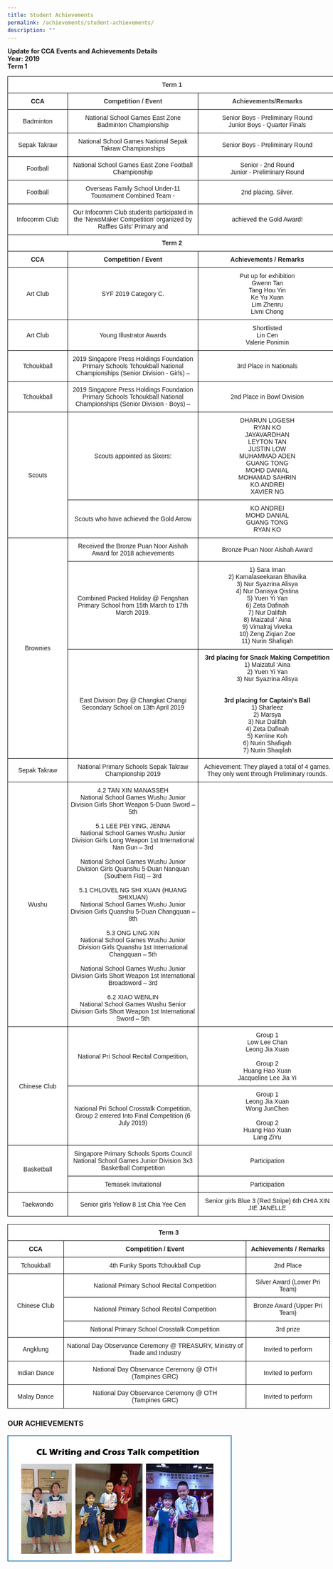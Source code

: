 ```yaml
---
title: Student Achievements
permalink: /achievements/student-achievements/
description: ""
---
```

**Update for CCA Events and Achievements Details**   
**Year: 2019**  
**Term 1**

<style type="text/css">
.tg  {border-collapse:collapse;border-spacing:0;margin:0px auto;}
.tg td{border-color:black;border-style:solid;border-width:1px;font-family:Arial, sans-serif;font-size:14px;
  overflow:hidden;padding:10px 5px;word-break:normal;}
.tg th{border-color:black;border-style:solid;border-width:1px;font-family:Arial, sans-serif;font-size:14px;
  font-weight:normal;overflow:hidden;padding:10px 5px;word-break:normal;}
.tg .tg-sm4r{background-color:#FFF;color:#3A3A3A;font-weight:bold;text-align:center;vertical-align:top}
.tg .tg-9hzb{background-color:#FFF;font-weight:bold;text-align:center;vertical-align:top}
.tg .tg-f4yw{background-color:#FFF;text-align:center;vertical-align:middle}
.tg .tg-7yig{background-color:#FFF;text-align:center;vertical-align:top}
</style>
<table class="tg" style="undefined;table-layout: fixed; width: 740px">
<colgroup>
<col style="width: 135px">
<col style="width: 294px">
<col style="width: 311px">
</colgroup>
<tbody>
  <tr>
    <td class="tg-sm4r" colspan="3">Term 1</td>
  </tr>
  <tr>
    <td class="tg-9hzb">CCA</td>
    <td class="tg-sm4r">Competition / Event</td>
    <td class="tg-sm4r">Achievements/Remarks</td>
  </tr>
  <tr>
    <td class="tg-f4yw">Badminton<br></td>
    <td class="tg-f4yw">National School Games East Zone Badminton Championship<br></td>
    <td class="tg-f4yw">Senior Boys - Preliminary Round<br>Junior Boys - Quarter Finals<br></td>
  </tr>
  <tr>
    <td class="tg-f4yw">Sepak Takraw<br></td>
    <td class="tg-f4yw">National School Games National Sepak Takraw Championships<br></td>
    <td class="tg-f4yw">Senior Boys - Preliminary Round<br></td>
  </tr>
  <tr>
    <td class="tg-f4yw">Football<br></td>
    <td class="tg-f4yw">National School Games East Zone Football Championship<br></td>
    <td class="tg-f4yw">Senior - 2nd Round<br>Junior - Preliminary Round<br></td>
  </tr>
  <tr>
    <td class="tg-f4yw">Football<br></td>
    <td class="tg-f4yw">Overseas Family School Under-11 Tournament Combined Team -<br></td>
    <td class="tg-f4yw">2nd placing. Silver.<br></td>
  </tr>
  <tr>
    <td class="tg-f4yw">Infocomm Club<br></td>
    <td class="tg-f4yw">Our Infocomm Club students participated in the ‘NewsMaker Competition’ organized by Raffles Girls’ Primary and<br></td>
    <td class="tg-f4yw">achieved the Gold Award!<br></td>
  </tr>
  <tr>
    <td class="tg-9hzb" colspan="3">Term 2<br></td>
  </tr>
  <tr>
    <td class="tg-9hzb">CCA<br></td>
    <td class="tg-9hzb">Competition / Event<br></td>
    <td class="tg-9hzb">Achievements / Remarks<br></td>
  </tr>
  <tr>
    <td class="tg-f4yw">Art Club<br></td>
    <td class="tg-f4yw">SYF 2019 Category C.</td>
    <td class="tg-f4yw">Put up for exhibition<br>Gwenn Tan<br>Tang Hou Yin<br>Ke Yu Xuan<br>Lim Zhenru<br>Livni Chong</td>
  </tr>
  <tr>
    <td class="tg-f4yw">Art Club<br></td>
    <td class="tg-f4yw">Young Illustrator Awards</td>
    <td class="tg-f4yw">Shortlisted<br>Lin Cen<br>Valerie Ponimin</td>
  </tr>
  <tr>
    <td class="tg-f4yw">Tchoukball<br></td>
    <td class="tg-f4yw">2019 Singapore Press Holdings Foundation Primary Schools Tchoukball National Championships (Senior Division - Girls) –</td>
    <td class="tg-f4yw">3rd Place in Nationals</td>
  </tr>
  <tr>
    <td class="tg-f4yw">Tchoukball<br></td>
    <td class="tg-f4yw">2019 Singapore Press Holdings Foundation Primary Schools Tchoukball National Championships (Senior Division - Boys) –</td>
    <td class="tg-f4yw">2nd Place in Bowl Division</td>
  </tr>
  <tr>
    <td class="tg-f4yw" rowspan="2">Scouts<br></td>
    <td class="tg-f4yw">Scouts appointed as Sixers:</td>
    <td class="tg-f4yw">DHARUN LOGESH<br>RYAN KO<br>JAYAVARDHAN<br>LEYTON TAN<br>JUSTIN LOW<br>MUHAMMAD ADEN<br>GUANG TONG<br>MOHD DANIAL<br>MOHAMAD SAHRIN<br>KO ANDREI<br>XAVIER NG</td>
  </tr>
  <tr>
    <td class="tg-f4yw">Scouts who have achieved the Gold Arrow</td>
    <td class="tg-f4yw">KO ANDREI<br>MOHD DANIAL<br>GUANG TONG<br>RYAN KO</td>
  </tr>
  <tr>
    <td class="tg-f4yw" rowspan="3">Brownies<br></td>
    <td class="tg-f4yw">Received the Bronze Puan Noor Aishah Award for 2018 achievements</td>
    <td class="tg-f4yw">Bronze Puan Noor Aishah Award</td>
  </tr>
  <tr>
    <td class="tg-f4yw">Combined Packed Holiday @ Fengshan Primary School from 15th March to 17th March 2019.</td>
    <td class="tg-f4yw">1) Sara Iman<br>2) Kamalaseekaran Bhavika<br>3) Nur Syazrina Alisya<br>4) Nur Danisya Qistina<br>5) Yuen Yi Yan<br>6) Zeta Dafinah<br>7) Nur Dalifah<br>8) Maizatul ‘ Aina<br>9) Vimalraj Viveka<br>10) Zeng Ziqian Zoe<br>11) Nurin Shafiqah</td>
  </tr>
  <tr>
    <td class="tg-f4yw">East Division Day @ Changkat Changi Secondary School on 13th April 2019</td>
    <td class="tg-9hzb"><span style="font-style:normal">3rd placing for Snack Making Competition</span><br><span style="font-weight:400;font-style:normal">1) Maizatul ‘Aina</span><br><span style="font-weight:400;font-style:normal">2) Yuen Yi Yan</span><br><span style="font-weight:400;font-style:normal">3) Nur Syazrina Alisya</span><br><br><br><span style="font-style:normal">3rd placing for Captain’s Ball</span><br><span style="font-weight:400;font-style:normal">1) Sharleez</span><br><span style="font-weight:400;font-style:normal">2) Marsya</span><br><span style="font-weight:400;font-style:normal">3) Nur Dalifah</span><br><span style="font-weight:400;font-style:normal">4) Zeta Dafinah</span><br><span style="font-weight:400;font-style:normal">5) Kerrine Koh</span><br><span style="font-weight:400;font-style:normal">6) Nurin Shafiqah</span><br><span style="font-weight:400;font-style:normal">7) Nurin Shaqilah</span></td>
  </tr>
  <tr>
    <td class="tg-f4yw">Sepak Takraw<br></td>
    <td class="tg-f4yw">National Primary Schools Sepak Takraw Championship 2019</td>
    <td class="tg-f4yw">Achievement: They played a total of 4 games. They only went through Preliminary rounds.</td>
  </tr>
  <tr>
    <td class="tg-f4yw">Wushu<br></td>
    <td class="tg-f4yw">4.2 TAN XIN MANASSEH<br>National School Games Wushu Junior Division Girls Short Weapon 5-Duan Sword – 5th<br><br>5.1 LEE PEI YING, JENNA<br>National School Games Wushu Junior Division Girls Long Weapon 1st International Nan Gun – 3rd<br><br>National School Games Wushu Junior Division Girls Quanshu 5-Duan Nanquan (Southern Fist) – 3rd<br><br>5.1 CHLOVEL NG SHI XUAN (HUANG SHIXUAN)<br>National School Games Wushu Junior Division Girls Quanshu 5-Duan Changquan – 8th<br><br>5.3 ONG LING XIN<br>National School Games Wushu Junior Division Girls Quanshu 1st International Changquan – 5th<br><br>National School Games Wushu Junior Division Girls Short Weapon 1st International Broadsword – 3rd<br><br>6.2 XIAO WENLIN<br>National School Games Wushu Senior Division Girls Short Weapon 1st International Sword – 5th<br></td>
    <td class="tg-f4yw"></td>
  </tr>
  <tr>
    <td class="tg-f4yw" rowspan="2">Chinese Club<br></td>
    <td class="tg-f4yw">National Pri School Recital Competition,<br></td>
    <td class="tg-7yig">Group 1<br>Low Lee Chan<br>Leong Jia Xuan<br><br>Group 2<br>Huang Hao Xuan<br>Jacqueline Lee Jia Yi<br></td>
  </tr>
  <tr>
    <td class="tg-f4yw">National Pri School Crosstalk Competition, Group 2 entered Into Final Competition (6 July 2019)<br></td>
    <td class="tg-f4yw">Group 1<br>Leong Jia Xuan<br>Wong JunChen<br><br>Group 2<br>Huang Hao Xuan<br>Lang ZiYu<br></td>
  </tr>
  <tr>
    <td class="tg-f4yw" rowspan="2">Basketball<br></td>
    <td class="tg-f4yw">Singapore Primary Schools Sports Council National School Games Junior Division 3x3 Basketball Competition<br></td>
    <td class="tg-f4yw">Participation<br></td>
  </tr>
  <tr>
    <td class="tg-f4yw">Temasek Invitational<br></td>
    <td class="tg-f4yw">Participation<br></td>
  </tr>
  <tr>
    <td class="tg-f4yw">Taekwondo<br></td>
    <td class="tg-f4yw">Senior girls Yellow 8 1st Chia Yee Cen</td>
    <td class="tg-f4yw">Senior girls Blue 3 (Red Stripe) 6th CHIA XIN JIE JANELLE</td>
  </tr>
</tbody>
</table>

<br>

<style type="text/css">
.tg  {border-collapse:collapse;border-spacing:0;margin:0px auto;}
.tg td{border-color:black;border-style:solid;border-width:1px;font-family:Arial, sans-serif;font-size:14px;
  overflow:hidden;padding:10px 5px;word-break:normal;}
.tg th{border-color:black;border-style:solid;border-width:1px;font-family:Arial, sans-serif;font-size:14px;
  font-weight:normal;overflow:hidden;padding:10px 5px;word-break:normal;}
.tg .tg-9hzb{background-color:#FFF;font-weight:bold;text-align:center;vertical-align:top}
.tg .tg-f4yw{background-color:#FFF;text-align:center;vertical-align:middle}
</style>
<table class="tg" style="undefined;table-layout: fixed; width: 725px">
<colgroup>
<col style="width: 126px">
<col style="width: 411px">
<col style="width: 188px">
</colgroup>
<tbody>
  <tr>
    <td class="tg-9hzb" colspan="3">Term 3</td>
  </tr>
  <tr>
    <td class="tg-9hzb">CCA</td>
    <td class="tg-9hzb">Competition / Event</td>
    <td class="tg-9hzb">Achievements / Remarks</td>
  </tr>
  <tr>
    <td class="tg-f4yw">Tchoukball<br></td>
    <td class="tg-f4yw">4th Funky Sports Tchoukball Cup<br></td>
    <td class="tg-f4yw">2nd Place<br></td>
  </tr>
  <tr>
    <td class="tg-f4yw" rowspan="3">Chinese Club<br></td>
    <td class="tg-f4yw">National Primary School Recital Competition<br></td>
    <td class="tg-f4yw">Silver Award (Lower Pri Team)<br></td>
  </tr>
  <tr>
    <td class="tg-f4yw">National Primary School Recital Competition<br></td>
    <td class="tg-f4yw">Bronze Award (Upper Pri Team)<br></td>
  </tr>
  <tr>
    <td class="tg-f4yw">National Primary School Crosstalk Competition<br></td>
    <td class="tg-f4yw">3rd prize<br></td>
  </tr>
  <tr>
    <td class="tg-f4yw">Angklung<br></td>
    <td class="tg-f4yw">National Day Observance Ceremony @ TREASURY, Ministry of Trade and Industry<br></td>
    <td class="tg-f4yw">Invited to perform<br></td>
  </tr>
  <tr>
    <td class="tg-f4yw">Indian Dance<br></td>
    <td class="tg-f4yw">National Day Observance Ceremony @ OTH<br>(Tampines GRC)<br></td>
    <td class="tg-f4yw">Invited to perform<br></td>
  </tr>
  <tr>
    <td class="tg-f4yw">Malay Dance<br></td>
    <td class="tg-f4yw">National Day Observance Ceremony @ OTH<br>(Tampines GRC)<br></td>
    <td class="tg-f4yw">Invited to perform</td>
  </tr>
</tbody>
</table>

### OUR ACHIEVEMENTS

![](/images/Our%20Achievements.gif)